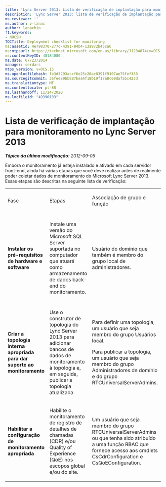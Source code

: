 ```yaml
---
title: 'Lync Server 2013: Lista de verificação de implantação para monitoramento'
description: 'Lync Server 2013: lista de verificação de implantação para monitoramento.'
ms.reviewer: ''
ms.author: v-lanac
author: lanachin
f1.keywords:
- NOCSH
TOCTitle: Deployment checklist for monitoring
ms:assetid: 4e798370-277c-4391-84b4-13a972b45ca6
ms:mtpsurl: https://technet.microsoft.com/en-us/library/JJ204874(v=OCS.15)
ms:contentKeyID: 48184080
ms.date: 07/23/2014
manager: serdars
mtps_version: v=OCS.15
ms.openlocfilehash: fe3d3293accf6e25c20ae8391f9107ae75fef338
ms.sourcegitcommit: 36fee89bb887bea4f18b19f17a8c69daf5bc423d
ms.translationtype: MT
ms.contentlocale: pt-BR
ms.lasthandoff: 11/24/2020
ms.locfileid: "49390103"
---
```

# <a name="deployment-checklist-for-monitoring-in-lync-server-2013"></a>Lista de verificação de implantação para monitoramento no Lync Server 2013

<div data-xmlns="http://www.w3.org/1999/xhtml">

<div class="topic" data-xmlns="http://www.w3.org/1999/xhtml" data-msxsl="urn:schemas-microsoft-com:xslt" data-cs="https://msdn.microsoft.com/">

<div data-asp="https://msdn2.microsoft.com/asp">



</div>

<div id="mainSection">

<div id="mainBody">

<span> </span>

_**Tópico da última modificação:** 2012-09-05_

Embora o monitoramento já esteja instalado e ativado em cada servidor front-end, ainda há várias etapas que você deve realizar antes de realmente poder coletar dados de monitoramento do Microsoft Lync Server 2013. Essas etapas são descritas na seguinte lista de verificação:


<table>
<colgroup>
<col style="width: 25%" />
<col style="width: 25%" />
<col style="width: 25%" />
<col style="width: 25%" />
</colgroup>
<tbody>
<tr class="odd">
<td><p>Fase</p></td>
<td><p>Etapas</p></td>
<td><p>Associação de grupo e função</p></td>
<td><p>Documentação</p></td>
</tr>
<tr class="even">
<td><p><strong>Instalar os pré-requisitos de hardware e software</strong></p></td>
<td><p>Instale uma versão do Microsoft SQL Server suportada no computador que atuará como armazenamento de dados back-end do monitoramento.</p></td>
<td><p>Usuário do domínio que também é membro do grupo local de administradores.</p></td>
<td><p><a href="lync-server-2013-supported-hardware.md">Hardware com suporte para o Lync Server 2013</a> no guia de suporte</p>
<p><a href="lync-server-2013-server-software-and-infrastructure-support.md">Suporte de software e infraestrutura do servidor no Lync Server 2013</a> no guia de suporte</p></td>
</tr>
<tr class="odd">
<td><p><strong>Criar a topologia interna apropriada para dar suporte ao monitoramento</strong></p></td>
<td><p>Use o construtor de topologia do Lync Server 2013 para adicionar bancos de dados de monitoramento à topologia e, em seguida, publicar a topologia atualizada.</p></td>
<td><p>Para definir uma topologia, um usuário que seja membro do grupo Usuários local.</p>
<p>Para publicar a topologia, um usuário que seja membro do grupo Administradores de domínio e do grupo RTCUniversalServerAdmins.</p></td>
<td><p><a href="lync-server-2013-associating-a-monitoring-store-with-a-front-end-pool.md">Associando um repositório de monitoramento a um pool de front-end no Lync Server 2013</a> no guia de implantação</p></td>
</tr>
<tr class="even">
<td><p><strong>Habilitar a configuração de monitoramento apropriada</strong></p></td>
<td><p>Habilite o monitoramento de registro de detalhes de chamadas (CDR) e/ou Quality of Experience (QoE) nos escopos global e/ou do site.</p></td>
<td><p>Um usuário que seja membro do grupo RTCUniversalServerAdmins ou que tenha sido atribuído a uma função RBAC que fornece acesso aos cmdlets CsCdrConfiguration e CsQoEConfiguration.</p></td>
<td><p><a href="lync-server-2013-configuring-call-detail-recording-and-quality-of-experience-settings.md">Configurando a gravação de detalhes da chamada e as configurações de qualidade de experiência no Lync Server 2013</a> no guia de operações</p></td>
</tr>
</tbody>
</table>


</div>

<span> </span>

</div>

</div>

</div>

